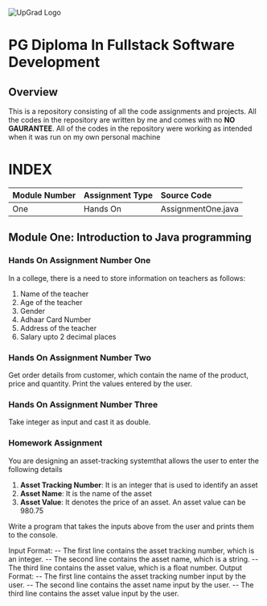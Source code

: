 ![UpGrad Logo](https://servicesdown.in/img/upgrad-logo.png)
# PG Diploma In Fullstack Software Development

## Overview

This is a repository consisting of all the code assignments and projects.
All the codes in the repository are written by me and comes with no **NO GAURANTEE**.
All of the codes in the repository were working as intended when it was run on my own personal machine

# INDEX

|Module Number|Assignment Type|Source Code|
|:--|:--|:--|
|One|Hands On|AssignmentOne.java|

## Module One: Introduction to Java programming

### Hands On Assignment Number One

In a college, there is a need to store information on teachers as follows:

1. Name of the teacher
2. Age of the teacher
3. Gender
4. Adhaar Card Number
5. Address of the teacher
6. Salary upto 2 decimal places

### Hands On Assignment Number Two
Get order details from customer, which contain the name of the product, price and quantity. Print the values entered by the user.

### Hands On Assignment Number Three
Take integer as input and cast it as double.

### Homework Assignment
You are designing an asset-tracking systemthat allows the user to enter the following details
1. **Asset Tracking Number**: It is an integer that is used to identify an asset
2. **Asset Name**: It is the name of the asset
3. **Asset Value**: It denotes the price of an asset. An asset value can be 980.75

Write a program that takes the inputs above from the user and prints them to the console. 

Input Format:
-- The first line contains the asset tracking number, which is an integer.
-- The second line contains the asset name, which is a string.
-- The third line contains the asset value, which is a float number.
Output Format:
-- The first line contains the asset tracking number input by the user.
-- The second line contains the asset name input by the user.
-- The third line contains the asset value input by the user.

 





